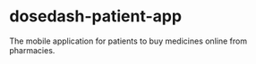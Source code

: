 # dosedash-patient-app
The mobile application for patients to buy medicines online from pharmacies.
